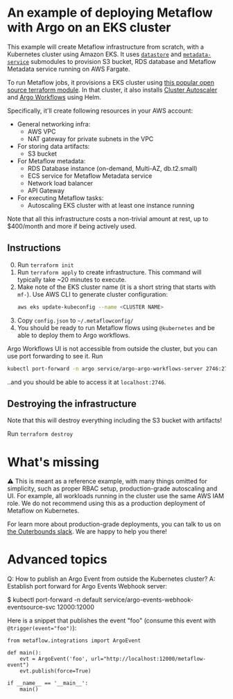 # An example of deploying Metaflow with Argo on an EKS cluster

This example will create Metaflow infrastructure from scratch, with a Kubernetes cluster using Amazon EKS. It uses [`datastore`](../../modules/datastore/) and [`metadata-service`](../../modules/metadata-service/) submodules to provision S3 bucket, RDS database and Metaflow Metadata service running on AWS Fargate.

To run Metaflow jobs, it provisions a EKS cluster using [this popular open source terraform module](https://registry.terraform.io/modules/terraform-aws-modules/eks/aws/latest). In that cluster, it also installs [Cluster Autoscaler](https://github.com/kubernetes/autoscaler/tree/master/cluster-autoscaler) and [Argo Workflows](https://argoproj.github.io/argo-workflows/) using Helm.

Specifically, it'll create following resources in your AWS account:
* General networking infra:
    * AWS VPC
    * NAT gateway for private subnets in the VPC
* For storing data artifacts:
    * S3 bucket
* For Metaflow metadata:
    * RDS Database instance (on-demand, Multi-AZ, db.t2.small)
    * ECS service for Metaflow Metadata service
    * Network load balancer
    * API Gateway
* For executing Metaflow tasks:
    * Autoscaling EKS cluster with at least one instance running

Note that all this infrastructure costs a non-trivial amount at rest, up to $400/month and more if being actively used.

## Instructions

0. Run `terraform init`
1. Run `terraform apply` to create infrastructure. This command will typically take ~20 minutes to execute.
2. Make note of the EKS cluster name (it is a short string that starts with `mf-`). Use AWS CLI to generate cluster configuration:
    ```bash
    aws eks update-kubeconfig --name <CLUSTER NAME>
    ```
2. Copy `config.json` to `~/.metaflowconfig/`
3. You should be ready to run Metaflow flows using `@kubernetes`
and be able to deploy them to Argo workflows.

Argo Workflows UI is not accessible from outside the cluster, but you can use port forwarding to see it. Run
```bash
kubectl port-forward -n argo service/argo-argo-workflows-server 2746:2746
```
..and you should be able to access it at `localhost:2746`.

## Destroying the infrastructure

Note that this will destroy everything including the S3 bucket with artifacts!

Run `terraform destroy`

# What's missing

⚠️ This is meant as a reference example, with many things omitted for simplicity, such as proper RBAC setup, production-grade autoscaling and UI. For example, all workloads running in the cluster use the same AWS IAM role. We do not recommend using this as a production deployment of Metaflow on Kubernetes.

For learn more about production-grade deployments, you can talk to us on [the Outerbounds slack](http://slack.outerbounds.co). We are happy to help you there!

# Advanced topics

Q: How to publish an Argo Event from outside the Kubernetes cluster?
A:
Establish port forward for Argo Events Webhook server:

$ kubectl port-forward -n default service/argo-events-webhook-eventsource-svc 12000:12000

Here is a snippet that publishes the event "foo" (consume this event with `@trigger(event="foo")`):
```
from metaflow.integrations import ArgoEvent

def main():
    evt = ArgoEvent('foo', url="http://localhost:12000/metaflow-event")
    evt.publish(force=True)

if __name__ == '__main__':
    main()
```
